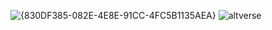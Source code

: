 ![{830DF385-082E-4E8E-91CC-4FC5B1135AEA}](https://github.com/user-attachments/assets/36a785e0-e6ed-4221-a314-8ad2727e973c)
![altverse](https://github.com/user-attachments/assets/08150a5c-b5e0-44cf-a6fc-02dc08cc1695)
